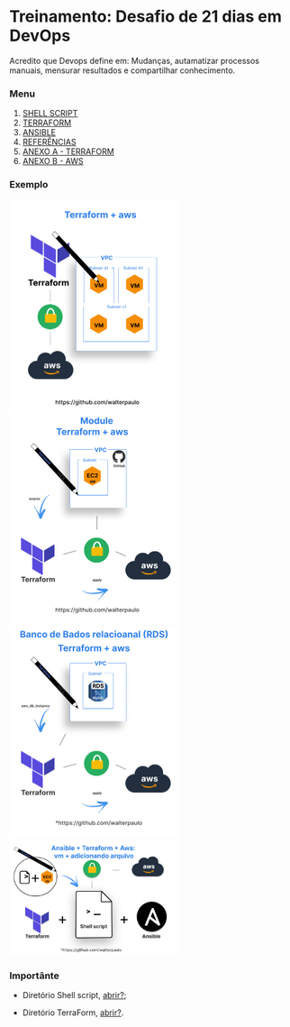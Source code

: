 # Treinamento: Desafio de 21 dias em DevOps

Acredito que Devops define em: Mudanças, autamatizar processos manuais, mensurar resultados e compartilhar conhecimento.

### Menu 

1. [SHELL SCRIPT](./base/shellscript/shellscript.md)
2. [TERRAFORM](./base/terraform/terraform.md)
3. [ANSIBLE](./base/terraform/terraform-ansible.md)
3. [REFERÊNCIAS](./base/credit/credit.md)
5. [ANEXO A - TERRAFORM](./base/terraform/install/anexo_A_terraform_install.md)
6. [ANEXO B - AWS](./base/terraform/install/anexo_B_aws_install.md)

### Exemplo

<!-- ![terraform + aws](./assets/images/terraform-aws.jpg) -->
<a href="./base/terraform/example/8-vpc/3/">
    <img src="./assets/images/terraform-aws.jpg" targer="_blank" alt="Mega estrutura" width="300" height="auto"/>
</a>
<a href="./base/terraform/example/9-modulos/1">
    <img src="./assets/images/Module-terraform-aws.jpg" targer="_blank" alt="Módulo, reaproveitando códigos" width="300" height="auto"/>
</a>
<a href="./base/terraform/example/10-outros-resources/1/">
    <img src="./assets/images/Rds-terraform-aws.jpg" targer="_blank" alt="Banco de Dados Relacional(RDS)" width="300" height="auto"/>
</a>
<a href="./base/terraform/example/12-ansible">
    <img src="./assets/images/ansible+terraform+aws.jpg" targer="_blank" alt="Banco de Dados Relacional(RDS)" width="300" height="auto"/>
</a>

### Importânte
* Diretório Shell script, [abrir?](base/shellscript/example/);

* Diretório TerraForm, [abrir?](base/terraform/example/).